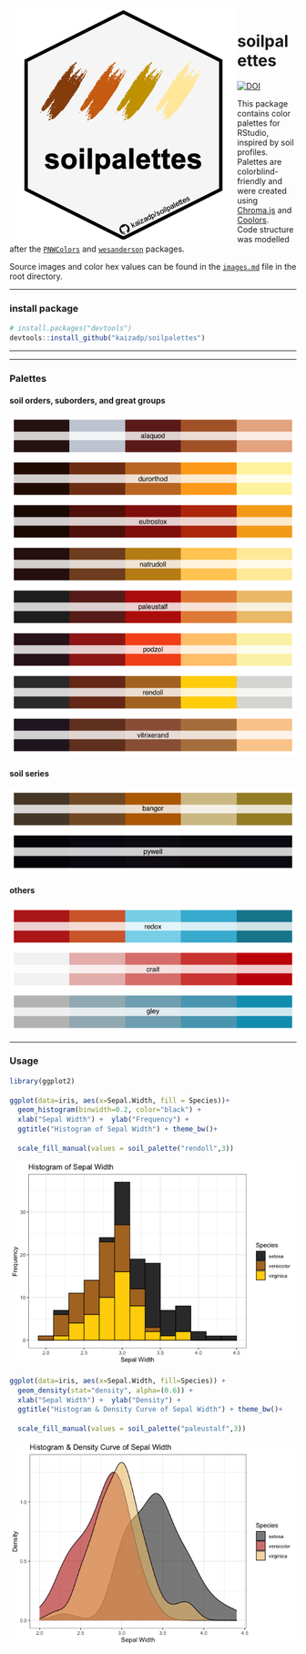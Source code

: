 
<img align="left" src="images/0-logo.png">

# soilpalettes
[![DOI](https://zenodo.org/badge/257353182.svg)](https://zenodo.org/badge/latestdoi/257353182)


This package contains color palettes for RStudio, inspired by soil
profiles. Palettes are colorblind-friendly and were created using
[Chroma.js](https://gka.github.io/palettes/) and
[Coolors](https://coolors.co).  
Code structure was modelled after the
[`PNWColors`](https://github.com/jakelawlor/PNWColors) and
[`wesanderson`](https://github.com/karthik/wesanderson) packages.

Source images and color hex values can be found in the
[`images.md`](https://github.com/kaizadp/soilpalettes/blob/master/images.md)
file in the root directory.

-----

### install package

``` r
# install.packages("devtools") 
devtools::install_github("kaizadp/soilpalettes")
```

-----

-----

### Palettes

#### soil orders, suborders, and great groups

![](readme_files/figure-gfm/orders-1.png)<!-- -->![](readme_files/figure-gfm/orders-2.png)<!-- -->![](readme_files/figure-gfm/orders-3.png)<!-- -->![](readme_files/figure-gfm/orders-4.png)<!-- -->![](readme_files/figure-gfm/orders-5.png)<!-- -->![](readme_files/figure-gfm/orders-6.png)<!-- -->![](readme_files/figure-gfm/orders-7.png)<!-- -->![](readme_files/figure-gfm/orders-8.png)<!-- -->

#### soil series

![](readme_files/figure-gfm/series-1.png)<!-- -->![](readme_files/figure-gfm/series-2.png)<!-- -->

#### others

![](readme_files/figure-gfm/misc-1.png)<!-- -->![](readme_files/figure-gfm/misc-2.png)<!-- -->![](readme_files/figure-gfm/misc-3.png)<!-- -->

-----

### Usage

``` r
library(ggplot2)

ggplot(data=iris, aes(x=Sepal.Width, fill = Species))+
  geom_histogram(binwidth=0.2, color="black") + 
  xlab("Sepal Width") +  ylab("Frequency") + 
  ggtitle("Histogram of Sepal Width") + theme_bw()+
  
  scale_fill_manual(values = soil_palette("rendoll",3))
```

![](readme_files/figure-gfm/usage1-1.png)<!-- -->

``` r
ggplot(data=iris, aes(x=Sepal.Width, fill=Species)) + 
  geom_density(stat="density", alpha=(0.6)) +
  xlab("Sepal Width") +  ylab("Density") + 
  ggtitle("Histogram & Density Curve of Sepal Width") + theme_bw()+
  
  scale_fill_manual(values = soil_palette("paleustalf",3))
```

![](readme_files/figure-gfm/usage2-1.png)<!-- -->
